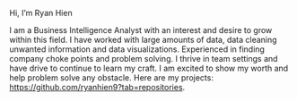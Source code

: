 Hi, I’m Ryan Hien 

  I am a Business Intelligence Analyst with an interest and desire to grow within this field. I have worked with large amounts of data, data cleaning unwanted information and data visualizations. Experienced in finding company choke points and problem solving. I thrive in team settings and have drive to continue to learn my craft. I am excited to show my worth and help problem solve any obstacle. Here are my projects: https://github.com/ryanhien9?tab=repositories. 


<!---
ryanhien9/ryanhien9 is a ✨ special ✨ repository because its `README.md` (this file) appears on your GitHub profile.
You can click the Preview link to take a look at your changes.
--->
